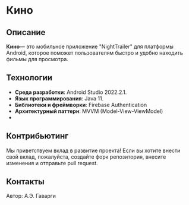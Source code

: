 # Кино

## Описание
**Кино** — это мобильное приложение "NightTrailer" для платформы Android, которое поможет пользователям быстро и удобно находить фильмы для просмотра. 

## Технологии
- **Среда разработки**: Android Studio 2022.2.1.
- **Язык программирования**: Java 11.
- **Библиотеки и фреймворки**: Firebase Authentication
- **Архитектурный паттерн**: MVVM (Model-View-ViewModel)
- 
## Контрибьютинг
Мы приветствуем вклад в развитие проекта! Если вы хотите внести свой вклад, пожалуйста, создайте форк репозитория, внесите изменения и отправьте pull request.

## Контакты
Автор: А.Э. Гаварги  
 
 
